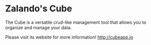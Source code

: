 # Zalando's Cube

The Cube is a versatile crud-like management tool that allows you to organize and manage your data.

Please visit its website for more information! http://cubeapp.io

